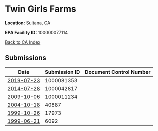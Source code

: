 # Twin Girls Farms

**Location:** Sultana, CA

**EPA Facility ID:** 100000077114

[Back to CA Index](../../index.md)

## Submissions

| Date | Submission ID | Document Control Number |
|------|--------------|-------------------------|
| [2019-07-23](submissions/1000081353.md) | 1000081353 |  |
| [2014-07-28](submissions/1000042817.md) | 1000042817 |  |
| [2009-10-06](submissions/1000011234.md) | 1000011234 |  |
| [2004-10-18](submissions/40887.md) | 40887 |  |
| [1999-10-26](submissions/17973.md) | 17973 |  |
| [1999-06-21](submissions/6092.md) | 6092 |  |
